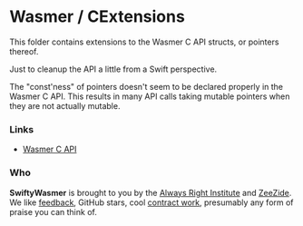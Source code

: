 #  Wasmer / CExtensions

This folder contains extensions to the Wasmer C API structs,
or pointers thereof.

Just to cleanup the API a little from a Swift perspective.

The "const'ness" of pointers doesn't seem to be declared properly in the
Wasmer C API.
This results in many API calls taking mutable pointers when they are not
actually mutable.

### Links

- [Wasmer C API](https://github.com/wasmerio/wasmer-c-api)

### Who

**SwiftyWasmer** is brought to you by
the
[Always Right Institute](https://www.alwaysrightinstitute.com)
and
[ZeeZide](http://zeezide.de).
We like 
[feedback](https://twitter.com/ar_institute), 
GitHub stars, 
cool [contract work](http://zeezide.com/en/services/services.html),
presumably any form of praise you can think of.
